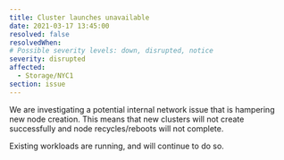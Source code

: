 ```yaml
---
title: Cluster launches unavailable
date: 2021-03-17 13:45:00
resolved: false
resolvedWhen: 
# Possible severity levels: down, disrupted, notice
severity: disrupted
affected:
  - Storage/NYC1
section: issue
---
```


We are investigating a potential internal network issue that is hampering new node creation. This means that new clusters will not create successfully and node recycles/reboots will not complete.

Existing workloads are running, and will continue to do so.
